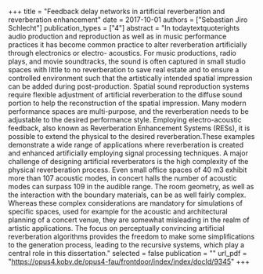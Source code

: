 +++
title = "Feedback delay networks in artificial reverberation and reverberation enhancement"
date = 2017-10-01
authors = ["Sebastian Jiro Schlecht"]
publication_types = ["4"]
abstract = "In todaytextquoterights audio production and reproduction as well as in music performance practices it has become common practice to alter reverberation artificially through electronics or electro- acoustics. For music productions, radio plays, and movie soundtracks, the sound is often captured in small studio spaces with little to no reverberation to save real estate and to ensure a controlled environment such that the artistically intended spatial impression can be added during post-production. Spatial sound reproduction systems require flexible adjustment of artificial reverberation to the diffuse sound portion to help the reconstruction of the spatial impression. Many modern performance spaces are multi-purpose, and the reverberation needs to be adjustable to the desired performance style. Employing electro-acoustic feedback, also known as Reverberation Enhancement Systems (RESs), it is possible to extend the physical to the desired reverberation.These examples demonstrate a wide range of applications where reverberation is created and enhanced artificially employing signal processing techniques. A major challenge of designing artificial reverberators is the high complexity of the physical reverberation process. Even small office spaces of 40 m3 exhibit more than 107 acoustic modes, in concert halls the number of acoustic modes can surpass 109 in the audible range. The room geometry, as well as the interaction with the boundary materials, can be as well fairly complex. Whereas these complex considerations are mandatory for simulations of specific spaces, used for example for the acoustic and architectural planning of a concert venue, they are somewhat misleading in the realm of artistic applications. The focus on perceptually convincing artificial reverberation algorithms provides the freedom to make some simplifications to the generation process, leading to the recursive systems, which play a central role in this dissertation."
selected = false
publication = ""
url_pdf = "https://opus4.kobv.de/opus4-fau/frontdoor/index/index/docId/9345"
+++

